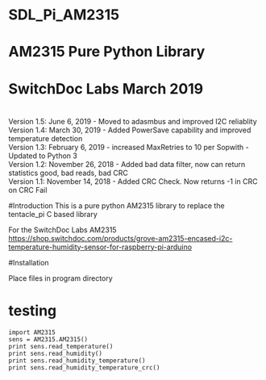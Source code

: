#
# SDL_Pi_AM2315
#
# AM2315 Pure Python Library
# SwitchDoc Labs March 2019
#
#
Version 1.5:  June 6, 2019 - Moved to adasmbus and improved I2C reliablity<BR>
Version 1.4:  March 30, 2019 - Added PowerSave capability and improved temperature detection<BR>
Version 1.3:  February 6, 2019 - increased MaxRetries to 10 per Sopwith - Updated to Python 3 <BR>
Version 1.2:  November 26, 2018 - Added bad data filter, now can return statistics good, bad reads, bad CRC<BR>
Version 1.1:  November 14, 2018 - Added CRC Check.  Now returns -1 in CRC on CRC Fail <BR>
 

#Introduction
This is a pure python AM2315 library to replace the tentacle_pi C based library

For the SwitchDoc Labs AM2315<BR>
https://shop.switchdoc.com/products/grove-am2315-encased-i2c-temperature-humidity-sensor-for-raspberry-pi-arduino

#Installation


Place files in program directory

# testing

```
import AM2315 
sens = AM2315.AM2315()
print sens.read_temperature()
print sens.read_humidity()
print sens.read_humidity_temperature()
print sens.read_humidity_temperature_crc()
```
